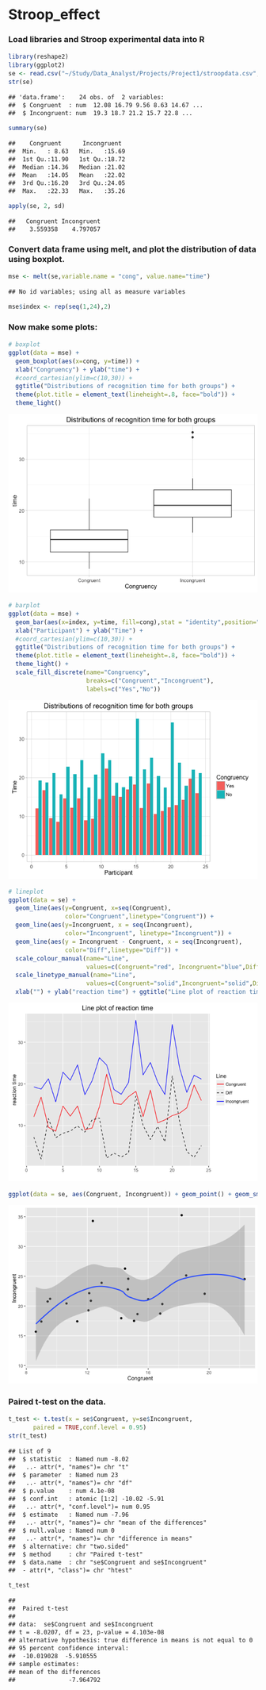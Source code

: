 # Stroop_effect



### Load libraries and Stroop experimental data into R

```r
library(reshape2)
library(ggplot2)
se <- read.csv("~/Study/Data_Analyst/Projects/Project1/stroopdata.csv",sep=",")
str(se)
```

```
## 'data.frame':	24 obs. of  2 variables:
##  $ Congruent  : num  12.08 16.79 9.56 8.63 14.67 ...
##  $ Incongruent: num  19.3 18.7 21.2 15.7 22.8 ...
```

```r
summary(se)
```

```
##    Congruent      Incongruent   
##  Min.   : 8.63   Min.   :15.69  
##  1st Qu.:11.90   1st Qu.:18.72  
##  Median :14.36   Median :21.02  
##  Mean   :14.05   Mean   :22.02  
##  3rd Qu.:16.20   3rd Qu.:24.05  
##  Max.   :22.33   Max.   :35.26
```

```r
apply(se, 2, sd)
```

```
##   Congruent Incongruent 
##    3.559358    4.797057
```

### Convert data frame using melt, and plot the distribution of data using boxplot.


```r
mse <- melt(se,variable.name = "cong", value.name="time")
```

```
## No id variables; using all as measure variables
```

```r
mse$index <- rep(seq(1,24),2)
```

### Now make some plots:

```r
# boxplot
ggplot(data = mse) +
  geom_boxplot(aes(x=cong, y=time)) +
  xlab("Congruency") + ylab("time") +
  #coord_cartesian(ylim=c(10,30)) +
  ggtitle("Distributions of recognition time for both groups") +
  theme(plot.title = element_text(lineheight=.8, face="bold")) +
  theme_light()
```

![](Stroop_effect_files/figure-html/unnamed-chunk-3-1.png)

```r
# barplot
ggplot(data = mse) +
  geom_bar(aes(x=index, y=time, fill=cong),stat = "identity",position="dodge") +
  xlab("Participant") + ylab("Time") +
  #coord_cartesian(ylim=c(10,30)) +
  ggtitle("Distributions of recognition time for both groups") +
  theme(plot.title = element_text(lineheight=.8, face="bold")) +
  theme_light() +
  scale_fill_discrete(name="Congruency",
                      breaks=c("Congruent","Incongruent"),
                      labels=c("Yes","No"))
```

![](Stroop_effect_files/figure-html/unnamed-chunk-3-2.png)

```r
# lineplot
ggplot(data = se) +
  geom_line(aes(y=Congruent, x=seq(Congruent),
                color="Congruent",linetype="Congruent")) + 
  geom_line(aes(y=Incongruent, x = seq(Incongruent), 
                color="Incongruent", linetype="Incongruent")) +
  geom_line(aes(y = Incongruent - Congruent, x = seq(Incongruent), 
                color="Diff",linetype="Diff")) +
  scale_colour_manual(name="Line",
                      values=c(Congruent="red", Incongruent="blue",Diff="black")) +
  scale_linetype_manual(name="Line", 
                      values=c(Congruent="solid",Incongruent="solid",Diff="dashed")) +
  xlab("") + ylab("reaction time") + ggtitle("Line plot of reaction time")
```

![](Stroop_effect_files/figure-html/unnamed-chunk-3-3.png)

```r
ggplot(data = se, aes(Congruent, Incongruent)) + geom_point() + geom_smooth()
```

![](Stroop_effect_files/figure-html/unnamed-chunk-3-4.png)

### Paired t-test on the data.


```r
t_test <- t.test(x = se$Congruent, y=se$Incongruent,
       paired = TRUE,conf.level = 0.95)
str(t_test)
```

```
## List of 9
##  $ statistic  : Named num -8.02
##   ..- attr(*, "names")= chr "t"
##  $ parameter  : Named num 23
##   ..- attr(*, "names")= chr "df"
##  $ p.value    : num 4.1e-08
##  $ conf.int   : atomic [1:2] -10.02 -5.91
##   ..- attr(*, "conf.level")= num 0.95
##  $ estimate   : Named num -7.96
##   ..- attr(*, "names")= chr "mean of the differences"
##  $ null.value : Named num 0
##   ..- attr(*, "names")= chr "difference in means"
##  $ alternative: chr "two.sided"
##  $ method     : chr "Paired t-test"
##  $ data.name  : chr "se$Congruent and se$Incongruent"
##  - attr(*, "class")= chr "htest"
```

```r
t_test
```

```
## 
## 	Paired t-test
## 
## data:  se$Congruent and se$Incongruent
## t = -8.0207, df = 23, p-value = 4.103e-08
## alternative hypothesis: true difference in means is not equal to 0
## 95 percent confidence interval:
##  -10.019028  -5.910555
## sample estimates:
## mean of the differences 
##               -7.964792
```
